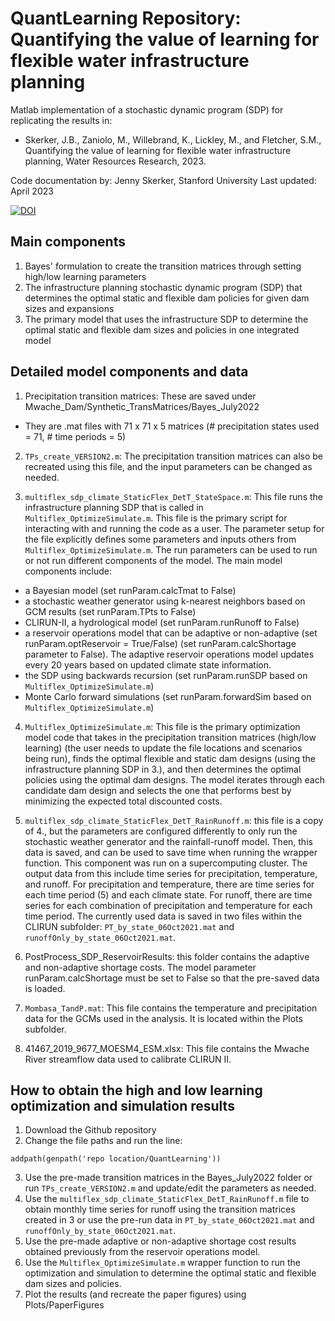 # QuantLearning Repository: Quantifying the value of learning for flexible water infrastructure planning

Matlab implementation of a stochastic dynamic program (SDP) for replicating the results in:
* Skerker, J.B., Zaniolo, M., Willebrand, K., Lickley, M., and Fletcher, S.M., Quantifying the value of learning for flexible water infrastructure planning, Water Resources Research, 2023. 


Code documentation by: Jenny Skerker, Stanford University
Last updated: April 2023

[![DOI](https://zenodo.org/badge/626448634.svg)](https://zenodo.org/badge/latestdoi/626448634)

## Main components

1. Bayes' formulation to create the transition matrices through setting high/low learning parameters
2. The infrastructure planning stochastic dynamic program (SDP) that determines the optimal static and flexible dam policies for given dam sizes and expansions
3. The primary model that uses the infrastructure SDP to determine the optimal static and flexible dam sizes and policies in one integrated model

## Detailed model components and data

1. Precipitation transition matrices: These are saved under Mwache_Dam/Synthetic_TransMatrices/Bayes_July2022
* They are .mat files with 71 x 71 x 5 matrices (# precipitation states used = 71, # time periods = 5)

2. `TPs_create_VERSION2.m`: The precipitation transition matrices can also be recreated using this file, and the input parameters can be changed as needed.

3. `multiflex_sdp_climate_StaticFlex_DetT_StateSpace.m`: This file runs the infrastructure planning SDP that is called in `Multiflex_OptimizeSimulate.m`. This file is the primary script for interacting with and running the code as a user. The parameter setup for the file explicitly defines some parameters and inputs others from `Multiflex_OptimizeSimulate.m`. The run parameters can be used to run or not run different components of the model. The main model components include: 
* a Bayesian model (set runParam.calcTmat to False)
* a stochastic weather generator using k-nearest neighbors based on GCM results (set runParam.TPts to False)
* CLIRUN-II, a hydrological model (set runParam.runRunoff to False)
* a reservoir operations model that can be adaptive or non-adaptive (set runParam.optReservoir = True/False) (set runParam.calcShortage parameter to False). The adaptive reservoir operations model updates every 20 years based on updated climate state information.
* the SDP using backwards recursion (set runParam.runSDP based on `Multiflex_OptimizeSimulate.m`)
* Monte Carlo forward simulations (set runParam.forwardSim based on `Multiflex_OptimizeSimulate.m`)

4. `Multiflex_OptimizeSimulate.m`: This file is the primary optimization model code that takes in the precipitation transition matrices (high/low learning) (the user needs to update the file locations and scenarios being run), finds the optimal flexible and static dam designs (using the infrastructure planning SDP in 3.), and then determines the optimal policies using the optimal dam designs. The model iterates through each candidate dam design and selects the one that performs best by minimizing the expected total discounted costs. 

5. `multiflex_sdp_climate_StaticFlex_DetT_RainRunoff.m`: this file is a copy of 4., but the parameters are configured differently to only run the stochastic weather generator and the rainfall-runoff model. Then, this data is saved, and can be used to save time when running the wrapper function. This component was run on a supercomputing cluster. The output data from this include time series for precipitation, temperature, and runoff. For precipitation and temperature, there are time series for each time period (5) and each climate state. For runoff, there are time series for each combination of precipitation and temperature for each time period. The currently used data is saved in two files within the CLIRUN subfolder: `PT_by_state_06Oct2021.mat` and `runoffOnly_by_state_06Oct2021.mat`.

6. PostProcess_SDP_ReservoirResults: this folder contains the adaptive and non-adaptive shortage costs. The model parameter runParam.calcShortage must be set to False so that the pre-saved data is loaded.

7. `Mombasa_TandP.mat`: This file contains the temperature and precipitation data for the GCMs used in the analysis. It is located within the Plots subfolder.

8. 41467_2019_9677_MOESM4_ESM.xlsx: This file contains the Mwache River streamflow data used to calibrate CLIRUN II. 

## How to obtain the high and low learning optimization and simulation results

1. Download the Github repository
2. Change the file paths and run the line: 
```
addpath(genpath('repo location/QuantLearning'))
```
3. Use the pre-made transition matrices in the Bayes_July2022 folder or run `TPs_create_VERSION2.m` and update/edit the parameters as needed.
4. Use the `multiflex_sdp_climate_StaticFlex_DetT_RainRunoff.m` file to obtain monthly time series for runoff using the transition matrices created in 3 or use the pre-run data in `PT_by_state_06Oct2021.mat` and `runoffOnly_by_state_06Oct2021.mat`.
5. Use the pre-made adaptive or non-adaptive shortage cost results obtained previously from the reservoir operations model.
6. Use the `Multiflex_OptimizeSimulate.m` wrapper function to run the optimization and simulation to determine the optimal static and flexible dam sizes and policies.
7. Plot the results (and recreate the paper figures) using Plots/PaperFigures
